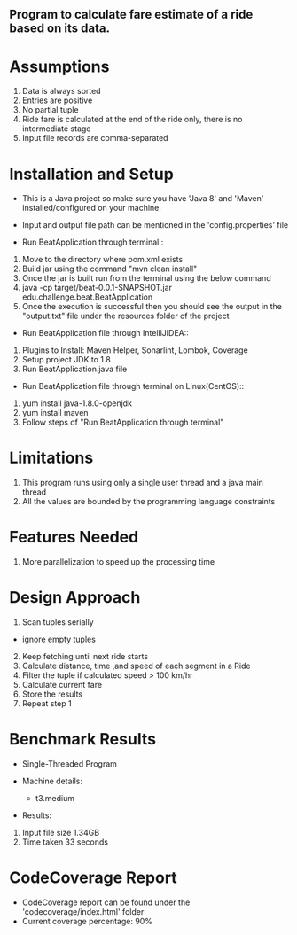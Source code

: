 ## Program to calculate fare estimate of a ride based on its data.

# Assumptions
1. Data is always sorted
2. Entries are positive
3. No partial tuple
4. Ride fare is calculated at the end of the ride only, there is no intermediate stage
5. Input file records are comma-separated

# Installation and Setup
- This is a Java project so make sure you have 'Java 8' and 'Maven' installed/configured on your machine.
- Input and output file path can be mentioned in the 'config.properties' file

- Run BeatApplication through terminal::
1. Move to the directory where pom.xml exists
2. Build jar using the command "mvn clean install"
3. Once the jar is built run from the terminal using the below command
4. java -cp target/beat-0.0.1-SNAPSHOT.jar edu.challenge.beat.BeatApplication
5. Once the execution is successful then you should see the output in the "output.txt" file under the resources folder of the project


- Run BeatApplication file through IntelliJIDEA::
1. Plugins to Install: Maven Helper, Sonarlint, Lombok, Coverage
2. Setup project JDK to 1.8
3. Run BeatApplication.java file


- Run BeatApplication file through terminal on Linux(CentOS)::
1. yum install java-1.8.0-openjdk
2. yum install maven
3. Follow steps of "Run BeatApplication through terminal"


# Limitations
1. This program runs using only a single user thread and a java main thread
2. All the values are bounded by the programming language constraints


# Features Needed
1. More parallelization to speed up the processing time


# Design Approach
1. Scan tuples serially
  - ignore empty tuples
2. Keep fetching until next ride starts
3. Calculate distance, time ,and speed of each segment in a Ride
4. Filter the tuple if calculated speed > 100 km/hr
5. Calculate current fare
6. Store the results
7. Repeat step 1


# Benchmark Results
- Single-Threaded Program
- Machine details:
  - t3.medium

- Results:
 1) Input file size 1.34GB
 2) Time taken 33 seconds


# CodeCoverage Report
- CodeCoverage report can be found under the 'codecoverage/index.html' folder
- Current coverage percentage: 90%